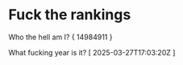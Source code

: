 # Fuck the rankings

Who the hell am I?
{ 14984911 }

What fucking year is it?
[ 2025-03-27T17:03:20Z ]

